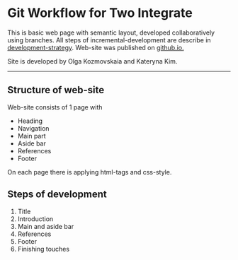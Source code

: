# Git Workflow for Two Integrate

This is basic web page with semantic layout, developed collaboratively using branches. 
All steps of incremental-development are describe in [development-strategy](./development-strategy.md).
Web-site was published on [github.io.](https://okozmovskaya.github.io/git-workflow-for-two-integrate/)    

Site is developed by Olga Kozmovskaia and Kateryna Kim.

---

## Structure of web-site

Web-site consists of 1 page with
- Heading
- Navigation
- Main part
- Aside bar
- References
- Footer  

On each page there is applying html-tags and css-style.

## Steps of development

1. Title
2. Introduction
3. Main and aside bar
4. References
5. Footer
6. Finishing touches